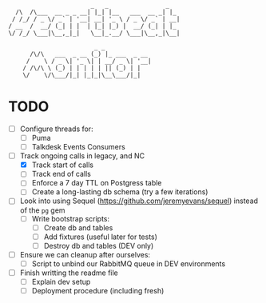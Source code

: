 ```
                       _   _                _
  /\  /\___  __ _ _ __| |_| |__   ___  __ _| |_
 / /_/ / _ \/ _` | '__| __| '_ \ / _ \/ _` | __|
/ __  /  __/ (_| | |  | |_| |_) |  __/ (_| | |_
\/ /_/ \___|\__,_|_|   \__|_.__/ \___|\__,_|\__|

                        _ _
      /\/\   ___  _ __ (_) |_ ___  _ __
     /    \ / _ \| '_ \| | __/ _ \| '__|
    / /\/\ \ (_) | | | | | || (_) | |
    \/    \/\___/|_| |_|_|\__\___/|_|

```

TODO
====

- [ ] Configure threads for:
  - [ ] Puma
  - [ ] Talkdesk Events Consumers

- [ ] Track ongoing calls in legacy, and NC
  - [X] Track start of calls
  - [ ] Track end of calls
  - [ ] Enforce a 7 day TTL on Postgress table
  - [ ] Create a long-lasting db schema (try a few iterations)

- [ ] Look into using Sequel (https://github.com/jeremyevans/sequel) instead of the `pg` gem
  - [ ] Write bootstrap scripts:
    - [ ] Create db and tables
    - [ ] Add fixtures (useful later for tests)
    - [ ] Destroy db and tables (DEV only)

- [ ] Ensure we can cleanup after ourselves:
  - [ ] Script to unbind our RabbitMQ queue in DEV environments

- [ ] Finish writting the readme file
  - [ ] Explain dev setup
  - [ ] Deployment procedure (including fresh)
